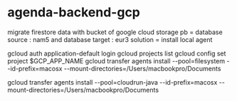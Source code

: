 # agenda-backend-gcp



migrate firestore data with bucket of google cloud storage
pb = database source : nam5 and database target : eur3
solution = install local agent 

gcloud auth application-default login
gcloud projects list
gcloud config set project $GCP_APP_NAME
gcloud transfer agents install --pool=filesystem --id-prefix=macosx --mount-directories=/Users/macbookpro/Documents

gcloud transfer agents install --pool=cloudrun-java --id-prefix=macosx --mount-directories=/Users/macbookpro/Documents
